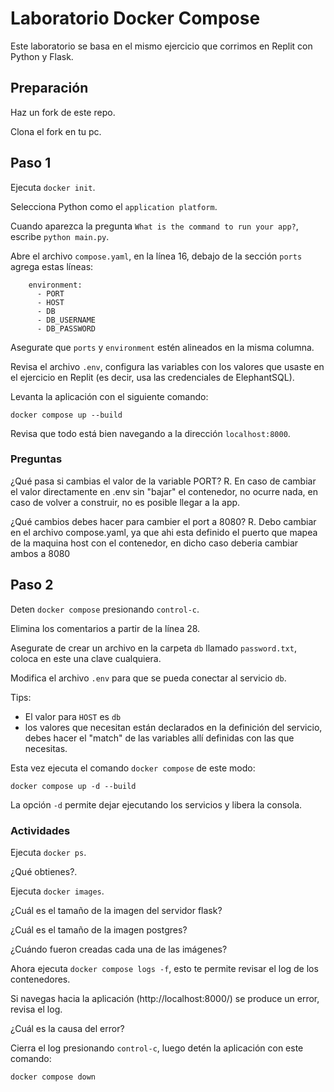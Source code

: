 # Laboratorio Docker Compose

Este laboratorio se basa en el mismo ejercicio que corrimos en Replit con Python y Flask.

## Preparación

Haz un fork de este repo.

Clona el fork en tu pc.

## Paso 1

Ejecuta `docker init`.

Selecciona Python como el `application platform`.

Cuando aparezca la pregunta `What is the command to run your app?`, escribe `python main.py`.

Abre el archivo `compose.yaml`, en la línea 16, debajo de la sección `ports` agrega estas líneas:

```
    environment:
      - PORT
      - HOST
      - DB
      - DB_USERNAME
      - DB_PASSWORD
```

Asegurate que `ports` y `environment` estén alineados en la misma columna.

Revisa el archivo `.env`, configura las variables con los valores que usaste en el ejercicio en Replit (es decir, usa las credenciales de ElephantSQL).

Levanta la aplicación con el siguiente comando:

```
docker compose up --build
```

Revisa que todo está bien navegando a la dirección `localhost:8000`.

### Preguntas

¿Qué pasa si cambias el valor de la variable PORT?
R. En caso de cambiar el valor directamente en .env sin "bajar" el contenedor, no ocurre nada, en caso de volver a construir, no es posible llegar a la app.

¿Qué cambios debes hacer para cambier el port a 8080?
R. Debo cambiar en el archivo compose.yaml, ya que ahi esta definido el puerto que mapea de la maquina host con el contenedor, en dicho caso deberia cambiar ambos a 8080

## Paso 2

Deten `docker compose` presionando `control-c`.

Elimina los comentarios a partir de la línea 28.

Asegurate de crear un archivo en la carpeta `db` llamado `password.txt`, coloca en este una clave cualquiera.

Modifica el archivo `.env` para que se pueda conectar al servicio `db`.

Tips: 
  - El valor para `HOST` es `db`
  - los valores que necesitan están declarados en la definición del servicio, debes hacer el "match" de las variables allí definidas con las que necesitas.

Esta vez ejecuta el comando `docker compose` de este modo:

```
docker compose up -d --build 
```

La opción `-d` permite dejar ejecutando los servicios y libera la consola.

### Actividades

Ejecuta `docker ps`. 

¿Qué obtienes?.

Ejecuta `docker images`. 

¿Cuál es el tamaño de la imagen del servidor flask?

¿Cuál es el tamaño de la imagen postgres?

¿Cuándo fueron creadas cada una de las imágenes?

Ahora ejecuta `docker compose logs -f`, esto te permite revisar el log de los contenedores.

Si navegas hacia la aplicación (http://localhost:8000/) se produce un error, revisa el log.

¿Cuál es la causa del error?

Cierra el log presionando `control-c`, luego detén la aplicación con este comando:

```
docker compose down
```

